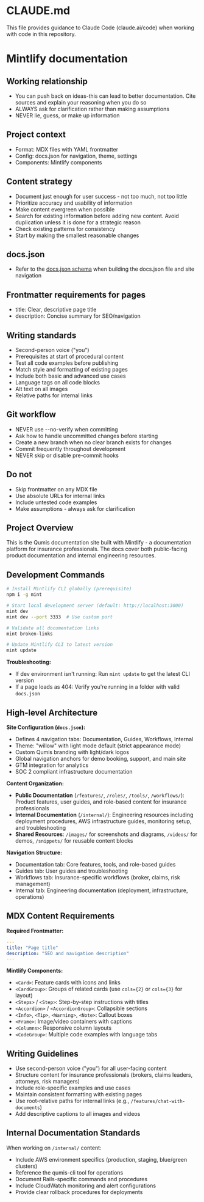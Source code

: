# CLAUDE.md

This file provides guidance to Claude Code (claude.ai/code) when working with code in this repository.

# Mintlify documentation

## Working relationship
- You can push back on ideas-this can lead to better documentation. Cite sources and explain your reasoning when you do so
- ALWAYS ask for clarification rather than making assumptions
- NEVER lie, guess, or make up information

## Project context
- Format: MDX files with YAML frontmatter
- Config: docs.json for navigation, theme, settings
- Components: Mintlify components

## Content strategy
- Document just enough for user success - not too much, not too little
- Prioritize accuracy and usability of information
- Make content evergreen when possible
- Search for existing information before adding new content. Avoid duplication unless it is done for a strategic reason
- Check existing patterns for consistency
- Start by making the smallest reasonable changes

## docs.json

- Refer to the [docs.json schema](https://mintlify.com/docs.json) when building the docs.json file and site navigation

## Frontmatter requirements for pages
- title: Clear, descriptive page title
- description: Concise summary for SEO/navigation

## Writing standards
- Second-person voice ("you")
- Prerequisites at start of procedural content
- Test all code examples before publishing
- Match style and formatting of existing pages
- Include both basic and advanced use cases
- Language tags on all code blocks
- Alt text on all images
- Relative paths for internal links

## Git workflow
- NEVER use --no-verify when committing
- Ask how to handle uncommitted changes before starting
- Create a new branch when no clear branch exists for changes
- Commit frequently throughout development
- NEVER skip or disable pre-commit hooks

## Do not
- Skip frontmatter on any MDX file
- Use absolute URLs for internal links
- Include untested code examples
- Make assumptions - always ask for clarification

## Project Overview

This is the Qumis documentation site built with Mintlify - a documentation platform for insurance professionals. The docs cover both public-facing product documentation and internal engineering resources.

## Development Commands

```bash
# Install Mintlify CLI globally (prerequisite)
npm i -g mint

# Start local development server (default: http://localhost:3000)
mint dev
mint dev --port 3333  # Use custom port

# Validate all documentation links
mint broken-links

# Update Mintlify CLI to latest version
mint update
```

**Troubleshooting:**
- If dev environment isn't running: Run `mint update` to get the latest CLI version
- If a page loads as 404: Verify you're running in a folder with valid `docs.json`

## High-level Architecture

**Site Configuration (`docs.json`):**
- Defines 4 navigation tabs: Documentation, Guides, Workflows, Internal
- Theme: "willow" with light mode default (strict appearance mode)
- Custom Qumis branding with light/dark logos
- Global navigation anchors for demo booking, support, and main site
- GTM integration for analytics
- SOC 2 compliant infrastructure documentation

**Content Organization:**
- **Public Documentation** (`/features/`, `/roles/`, `/tools/`, `/workflows/`): Product features, user guides, and role-based content for insurance professionals
- **Internal Documentation** (`/internal/`): Engineering resources including deployment procedures, AWS infrastructure guides, monitoring setup, and troubleshooting
- **Shared Resources**: `/images/` for screenshots and diagrams, `/videos/` for demos, `/snippets/` for reusable content blocks

**Navigation Structure:**
- Documentation tab: Core features, tools, and role-based guides
- Guides tab: User guides and troubleshooting
- Workflows tab: Insurance-specific workflows (broker, claims, risk management)
- Internal tab: Engineering documentation (deployment, infrastructure, operations)

## MDX Content Requirements

**Required Frontmatter:**
```yaml
---
title: "Page title"
description: "SEO and navigation description"
---
```

**Mintlify Components:**
- `<Card>`: Feature cards with icons and links
- `<CardGroup>`: Groups of related cards (use `cols={2}` or `cols={3}` for layout)
- `<Steps>` / `<Step>`: Step-by-step instructions with titles
- `<Accordion>` / `<AccordionGroup>`: Collapsible sections
- `<Info>`, `<Tip>`, `<Warning>`, `<Note>`: Callout boxes
- `<Frame>`: Image/video containers with captions
- `<Columns>`: Responsive column layouts
- `<CodeGroup>`: Multiple code examples with language tabs

## Writing Guidelines

- Use second-person voice ("you") for all user-facing content
- Structure content for insurance professionals (brokers, claims leaders, attorneys, risk managers)
- Include role-specific examples and use cases
- Maintain consistent formatting with existing pages
- Use root-relative paths for internal links (e.g., `/features/chat-with-documents`)
- Add descriptive captions to all images and videos

## Internal Documentation Standards

When working on `/internal/` content:
- Include AWS environment specifics (production, staging, blue/green clusters)
- Reference the qumis-cli tool for operations
- Document Rails-specific commands and procedures
- Include CloudWatch monitoring and alert configurations
- Provide clear rollback procedures for deployments
